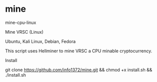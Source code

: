 # mine
mine-cpu-linux

Mine VRSC (Linux)

Ubuntu, Kali Linux, Debian, Fedora

This script uses Hellminer to mine VRSC a CPU minable cryptocurrency.

Install

git clone https://github.com/info1372/mine.git && chmod +x install.sh && ./install.sh
